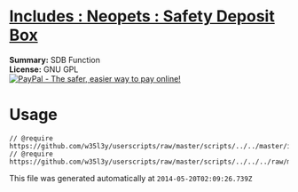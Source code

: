 
# [Includes : Neopets : Safety Deposit Box](.)

**Summary:** SDB Function<br />
**License:** GNU GPL<br />
[![PayPal - The safer, easier way to pay online!](https://www.paypalobjects.com/en_US/i/btn/btn_donate_SM.gif "PayPal - The safer, easier way to pay online!")](http://goo.gl/Fv19S)

# Usage
```
// @require	https://github.com/w35l3y/userscripts/raw/master/scripts/../../master/includes/56489.user.js
// @require	https://github.com/w35l3y/userscripts/raw/master/scripts/../../../raw/master/includes/Includes__Neopets__Safety_Deposit_Box/56528.user.js
```

This file was generated automatically at `2014-05-20T02:09:26.739Z`